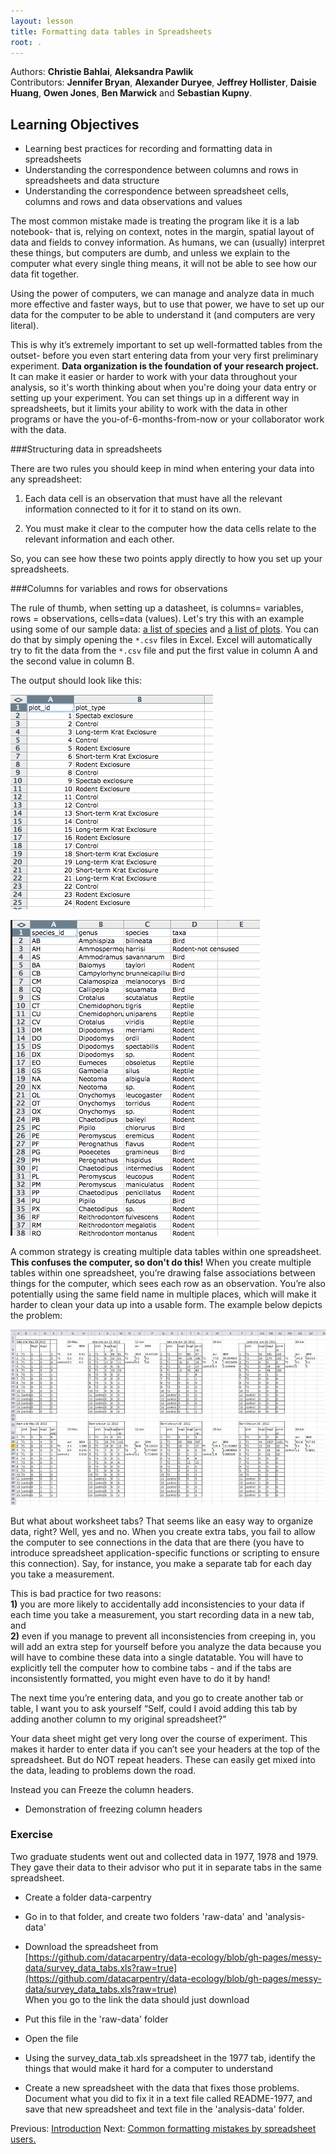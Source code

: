 ```yaml
---
layout: lesson
title: Formatting data tables in Spreadsheets
root: .
---
```


Authors: **Christie Bahlai**, **Aleksandra Pawlik**<br>
Contributors: **Jennifer Bryan**, **Alexander Duryee**, **Jeffrey Hollister**, **Daisie Huang**, **Owen Jones**, 
**Ben Marwick** and **Sebastian Kupny**.

## Learning Objectives
* Learning best practices for recording and formatting data in spreadsheets
* Understanding the correspondence between columns and rows in spreadsheets 
and data structure
* Understanding the correspondence between spreadsheet cells, columns and rows 
and data observations and values


The most common mistake made is treating the 
program like it is a lab notebook- that is, relying on context, notes in the 
margin, spatial layout of data and fields to convey information. As humans, 
we can (usually) interpret these things, but computers are dumb, and unless 
we explain to the computer what every single thing means, it will not be able 
to see how our data fit together.

Using the power of computers, we can manage and analyze data in much more 
effective and faster ways, but to use that power, we have to set up
our data for the computer to be able to understand it (and computers are very 
literal).

This is why it’s extremely important to set up well-formatted tables from the 
outset- before you even start entering data from your very first preliminary 
experiment. **Data organization is the foundation of your research project.**
It can make it easier or harder to work with your data throughout your
analysis, so it's worth thinking about when you're doing your data
entry or setting up your experiment. You can set things up in a different
way in spreadsheets, but it limits your ability to work with the data
in other programs or have the you-of-6-months-from-now or your collaborator
work with the data. 


###Structuring data in spreadsheets

There are two rules you should keep in mind when entering your data 
into any spreadsheet:

1. Each data cell is an observation that must have all the relevant information 
connected to it for it to stand on its own.

2. You must make it clear to the computer how the data cells relate to the 
relevant information and each other.

So, you can see how these two points apply directly to how you set up your 
spreadsheets. 

###Columns for variables and rows for observations

The rule of thumb, when setting up a datasheet, is columns= variables, 
rows = observations, cells=data (values).
Let's try this with an example using some of our sample data: [a list of 
species](../../../data/biology/species.csv) and 
[a list of plots](../../../data/biology/plots.csv). 
You can do that by simply opening the `*.csv` files in Excel. Excel will 
automatically try to fit the data from the `*.csv` file and put the first 
value in column A and the second value in column B. 

The output should look like this:

![Tables in Excel - example 1](fig/excel_tables_example.png)

![Tables in Excel- example 2](fig/excel_tables_example1.png)


A common strategy is creating multiple data tables within 
one spreadsheet. **This confuses the computer, so don't do this!** 
When you create multiple tables within one 
spreadsheet, you’re drawing false associations between things for the computer, 
which sees each row as an observation. You’re also potentially using the same 
field name in multiple places, which will make it harder to clean your data up 
into a usable form. The example below depicts the problem:

![Classic spreadsheet mistake](fig/2_datasheet_example.jpg)


But what about worksheet tabs? That seems like an easy way to organize data, right? Well, yes and no. When you create extra tabs, you fail to allow the computer to see connections in the data that are there (you have to introduce spreadsheet application-specific functions or scripting to ensure this connection). Say, for instance, you make a separate tab for each day you take a measurement.

This is bad practice for two reasons:   
**1)** you are more likely to accidentally add inconsistencies to your data if each time you take a measurement, you start recording data in a new tab, and   
**2)** even if you manage to prevent all inconsistencies from creeping in, you will add an extra step for yourself before you analyze the data because you will have to combine these data into a single datatable. You will have to explicitly tell the computer how to combine tabs - and if the tabs are inconsistently formatted, you might even have to do it by hand!

The next time you’re entering data, and you go to create another tab or table, I want you to ask yourself “Self, could I avoid adding this tab by adding another column to my original spreadsheet?”

Your data sheet might get very long over the course of experiment. This makes it harder to enter data if you can’t see your headers at the top of the spreadsheet. But do NOT repeat headers. These can easily get mixed into the data, leading to problems down the road.

Instead you can Freeze the column headers.

- Demonstration of freezing column headers

### Exercise

Two graduate students went out and collected data in 1977, 1978 and 1979. They
gave their data	to their advisor who put it in separate tabs in
the same spreadsheet.

- Create a folder data-carpentry

- Go in to that folder, and create two folders 'raw-data' and 'analysis-data'

- Download the spreadsheet from [https://github.com/datacarpentry/data-ecology/blob/gh-pages/messy-data/survey_data_tabs.xls?raw=true](https://github.com/datacarpentry/data-ecology/blob/gh-pages/messy-data/survey_data_tabs.xls?raw=true)  
When you go to the link the data should just download

- Put this file in the 'raw-data' folder

- Open the file

- Using the survey_data_tab.xls spreadsheet in the 1977 tab, identify the 
things that would make it hard for a computer to understand

- Create a new spreadsheet with the data that fixes those problems. Document
what you did to fix it in a text file called README-1977, and save that new spreadsheet
and text file in the 'analysis-data' folder.



Previous: [Introduction](00-intro.html)  Next: [Common formatting mistakes by spreadsheet users.](02-common-mistakes.html)
